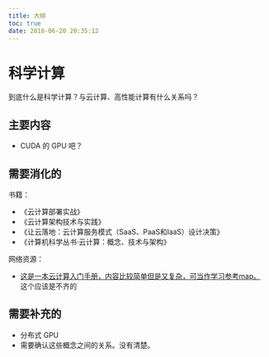 ```yaml
---
title: 大纲
toc: true
date: 2018-06-20 20:35:12
---
```

# 科学计算

到底什么是科学计算？与云计算、高性能计算有什么关系吗？

## 主要内容

- CUDA 的 GPU 吧？





## 需要消化的

书籍：

- 《云计算部署实战》
- 《云计算架构技术与实践》
- 《让云落地：云计算服务模式（SaaS、PaaS和IaaS）设计决策》
- 《计算机科学丛书·云计算：概念、技术与架构》


网络资源：

- [这是一本云计算入门手册，内容比较简单但是又复杂，可当作学习参考map。](https://inthecloud.readthedocs.io/zh_CN/master/posts/about.html) 这个应该是不齐的



## 需要补充的

- 分布式 GPU
- 需要确认这些概念之间的关系。没有清楚。
